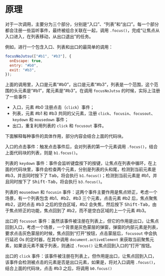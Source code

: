 # 原理

对于一次调用，主要分为三个部分，分别是“入口”、“列表”和“出口”。每一个部分都会注册一些监听事件，最终被组合关联在一起，调用 `.focus()`，完成“让焦点从入口进入，在列表移动，从出口退出”的任务。

例如，进行一个包含入口、列表和出口的最简单的调用：

```javascript
focusNoJutsu(["#b1", "#b3"], {
  onEscape: true,
  entry: "#b0",
  exit: "#b3",
});
```

上面的调用里，入口是元素“#b0”，出口是元素“#b3”，列表是一个范围，这个范围的头元素是“#b1”，尾元素是“#b3”。在调用 `focusNoJutsu` 的时候，实际上注册了一些事件：
- 入口，元素 #b0 注册点击（`click`）事件；
- 列表，元素 #b1 和 #b3 共同的父元素，注册 `click`、`focusin`、`focusout`、`keydown` 和 `mousedown` 事件；
- 出口，重复利用列表的 `click` 和 `focusout` 事件。

下面解释每种事件的具体作用，部分内容会结合上面的代码块。

入口的点击事件：触发点击事件后，会对列表的第一个元素调用 `.focus()`，结合上面代码块的列表，则是 `b1.focus()`。

列表的 `keydown` 事件：事件会监听键盘按下的按键，让焦点在列表中循环，在上面的代码块里，事件会检查两个元素，分别是列表的头和尾，检测到当前元素是 #b3，并且同时按下了 <kbd>Tab</kbd>，将会执行 `b1.focus()`；检测到当前元素是 #b1，并且同时按下了 <kbd>Shift-Tab</kbd>，将会执行 `b3.focus()`。

列表的 `mousedown` 和 `focusin` 事件：这两个事件主要作用是焦点矫正，考虑一个场景，有一个列表包含 #b1、#b2、#b3 三个元素，点击元素 #b2 后，焦点聚焦 #b2，这时点击 #b3 之后的空白区域，#b2 会失焦，然后按下 <kbd>Shift-Tab</kbd>，由于焦点矫正的功能，焦点回到了 #b2，而不是空白区域的上一个元素 #b3。

出口的 `focusout` 事件：虽然该事件被注册在列表上，但它的作用是出口，让焦点回到入口，考虑一个场景，一个背景是灰色蒙层的弹窗，弹窗的内部元素是列表，要求点击灰色蒙层的时候，焦点回到“打开”按钮，点击蒙层后，`focusout` 中会执行延迟 0s 的定时器，在其中调用 `document.activeElement` 来获取当前聚焦元素，如果该元素不属于列表，则通过 `.focus()` 让焦点回到入口的“打开”按钮。

出口的 `click` 事件：该事件被注册在列表上，但作用是出口，让焦点回到入口，该事件会检测被点击的元素是否是出口元素，如果是，将对入口调用 `.focus()`，结合上面的代码块，点击 #b3 之后，将调用 `b0.focus()`




